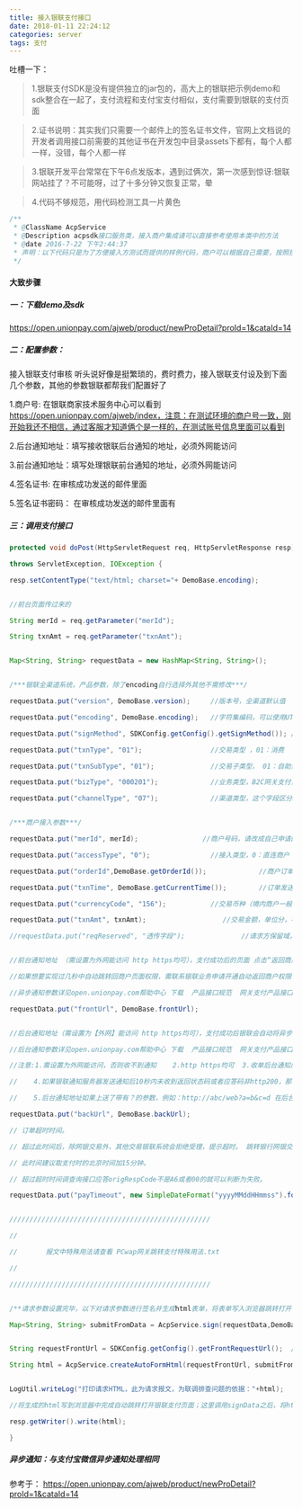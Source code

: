 ```yaml
---
title: 接入银联支付接口
date: 2018-01-11 22:24:12
categories: server
tags: 支付
---
```

吐槽一下：

> 1.银联支付SDK是没有提供独立的jar包的，高大上的银联把示例demo和sdk整合在一起了，支付流程和支付宝支付相似，支付需要到银联的支付页面

> 2.证书说明：其实我们只需要一个邮件上的签名证书文件，官网上文档说的开发者调用接口前需要的其他证书在开发包中目录assets下都有，每个人都一样，没错，每个人都一样

> 3.银联开发平台常常在下午6点发版本，遇到过俩次，第一次感到惊讶:银联网站挂了？不可能呀，过了十多分钟又恢复正常，晕

> 4.代码不够规范，用代码检测工具一片黄色
```java
/**
 * @ClassName AcpService
 * @Description acpsdk接口服务类，接入商户集成请可以直接参考使用本类中的方法
 * @date 2016-7-22 下午2:44:37
 * 声明：以下代码只是为了方便接入方测试而提供的样例代码，商户可以根据自己需要，按照技术文档编写。该代码仅供参考，不提供编码，性能，规范性等方面的保障
 */
```
<!--more-->
#### 大致步骤

##### 一：下载demo及sdk
https://open.unionpay.com/ajweb/product/newProDetail?proId=1&cataId=14

##### 二：配置参数：

接入银联支付审核 听头说好像是挺繁琐的，费时费力，接入银联支付设及到下面几个参数，其他的参数银联都帮我们配置好了

1.商户号: 在银联商家技术服务中心可以看到 https://open.unionpay.com/ajweb/index，注意：在测试环境的商户号一致，刚开始我还不相信，通过客服才知道俩个是一样的，在测试账号信息里面可以看到

2.后台通知地址：填写接收银联后台通知的地址，必须外网能访问

3.前台通知地址：填写处理银联前台通知的地址，必须外网能访问

4.签名证书: 在审核成功发送的邮件里面

5.签名证书密码： 在审核成功发送的邮件里面有

##### 三：调用支付接口

```java
protected void doPost(HttpServletRequest req, HttpServletResponse resp)

throws ServletException, IOException {

resp.setContentType("text/html; charset="+ DemoBase.encoding);


//前台页面传过来的

String merId = req.getParameter("merId");

String txnAmt = req.getParameter("txnAmt");


Map<String, String> requestData = new HashMap<String, String>();


/***银联全渠道系统，产品参数，除了encoding自行选择外其他不需修改***/

requestData.put("version", DemoBase.version);     //版本号，全渠道默认值

requestData.put("encoding", DemoBase.encoding);   //字符集编码，可以使用UTF-8,GBK两种方式

requestData.put("signMethod", SDKConfig.getConfig().getSignMethod()); //签名方法

requestData.put("txnType", "01");                 //交易类型 ，01：消费

requestData.put("txnSubType", "01");              //交易子类型， 01：自助消费

requestData.put("bizType", "000201");             //业务类型，B2C网关支付，手机wap支付

requestData.put("channelType", "07");             //渠道类型，这个字段区分B2C网关支付和手机wap支付；07：PC,平板  08：手机


/***商户接入参数***/

requestData.put("merId", merId);                //商户号码，请改成自己申请的正式商户号或者open上注册得来的777测试商户号

requestData.put("accessType", "0");               //接入类型，0：直连商户 

requestData.put("orderId",DemoBase.getOrderId());             //商户订单号，8-40位数字字母，不能含“-”或“_”，可以自行定制规则

requestData.put("txnTime", DemoBase.getCurrentTime());        //订单发送时间，取系统时间，格式为YYYYMMDDhhmmss，必须取当前时间，否则会报txnTime无效

requestData.put("currencyCode", "156");           //交易币种（境内商户一般是156 人民币）

requestData.put("txnAmt", txnAmt);                   //交易金额，单位分，不要带小数点

//requestData.put("reqReserved", "透传字段");              //请求方保留域，如需使用请启用即可；透传字段（可以实现商户自定义参数的追踪）本交易的后台通知,对本交易的交易状态查询交易、对账文件中均会原样返回，商户可以按需上传，长度为1-1024个字节。出现&={}[]符号时可能导致查询接口应答报文解析失败，建议尽量只传字母数字并使用|分割，或者可以最外层做一次base64编码(base64编码之后出现的等号不会导致解析失败可以不用管)。


//前台通知地址 （需设置为外网能访问 http https均可），支付成功后的页面 点击“返回商户”按钮的时候将异步通知报文post到该地址

//如果想要实现过几秒中自动跳转回商户页面权限，需联系银联业务申请开通自动返回商户权限

//异步通知参数详见open.unionpay.com帮助中心 下载  产品接口规范  网关支付产品接口规范 消费交易 商户通知

requestData.put("frontUrl", DemoBase.frontUrl);


//后台通知地址（需设置为【外网】能访问 http https均可），支付成功后银联会自动将异步通知报文post到商户上送的该地址，失败的交易银联不会发送后台通知

//后台通知参数详见open.unionpay.com帮助中心 下载  产品接口规范  网关支付产品接口规范 消费交易 商户通知

//注意:1.需设置为外网能访问，否则收不到通知    2.http https均可  3.收单后台通知后需要10秒内返回http200或302状态码 

//    4.如果银联通知服务器发送通知后10秒内未收到返回状态码或者应答码非http200，那么银联会间隔一段时间再次发送。总共发送5次，每次的间隔时间为0,1,2,4分钟。

//    5.后台通知地址如果上送了带有？的参数，例如：http://abc/web?a=b&c=d 在后台通知处理程序验证签名之前需要编写逻辑将这些字段去掉再验签，否则将会验签失败

requestData.put("backUrl", DemoBase.backUrl);

// 订单超时时间。

// 超过此时间后，除网银交易外，其他交易银联系统会拒绝受理，提示超时。 跳转银行网银交易如果超时后交易成功，会自动退款，大约5个工作日金额返还到持卡人账户。

// 此时间建议取支付时的北京时间加15分钟。

// 超过超时时间调查询接口应答origRespCode不是A6或者00的就可以判断为失败。

requestData.put("payTimeout", new SimpleDateFormat("yyyyMMddHHmmss").format(new Date().getTime() + 15 * 60 * 1000));


//////////////////////////////////////////////////

//

//       报文中特殊用法请查看 PCwap网关跳转支付特殊用法.txt

//

//////////////////////////////////////////////////


/**请求参数设置完毕，以下对请求参数进行签名并生成html表单，将表单写入浏览器跳转打开银联页面**/

Map<String, String> submitFromData = AcpService.sign(requestData,DemoBase.encoding);  //报文中certId,signature的值是在signData方法中获取并自动赋值的，只要证书配置正确即可。


String requestFrontUrl = SDKConfig.getConfig().getFrontRequestUrl();  //获取请求银联的前台地址：对应属性文件acp_sdk.properties文件中的acpsdk.frontTransUrl

String html = AcpService.createAutoFormHtml(requestFrontUrl, submitFromData,DemoBase.encoding);   //生成自动跳转的Html表单


LogUtil.writeLog("打印请求HTML，此为请求报文，为联调排查问题的依据："+html);

//将生成的html写到浏览器中完成自动跳转打开银联支付页面；这里调用signData之后，将html写到浏览器跳转到银联页面之前均不能对html中的表单项的名称和值进行修改，如果修改会导致验签不通过

resp.getWriter().write(html);

}
``` 
##### 异步通知：与支付宝微信异步通知处理相同
参考于：
https://open.unionpay.com/ajweb/product/newProDetail?proId=1&cataId=14
